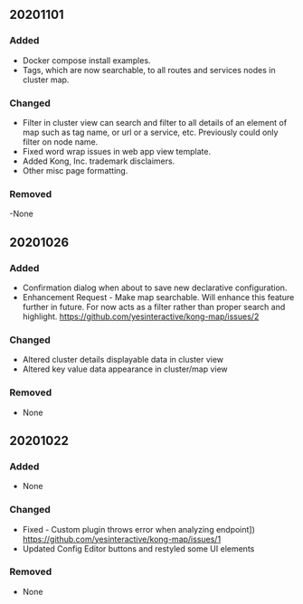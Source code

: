 ## 20201101
### Added
- Docker compose install examples.
- Tags, which are now searchable, to all routes and services nodes in cluster map.
### Changed
- Filter in cluster view can search and filter to all details of an element of map such as tag name, or url or a service, etc. Previously could only filter on node name.
- Fixed word wrap issues in web app view template. 
- Added Kong, Inc. trademark disclaimers.
- Other misc page formatting.
### Removed
-None


## 20201026
### Added
- Confirmation dialog when about to save new declarative configuration.
- Enhancement Request - Make map searchable. Will enhance this feature further in future. For now acts as a filter rather than proper search and highlight.  https://github.com/yesinteractive/kong-map/issues/2 

### Changed
- Altered cluster details displayable data in cluster view
- Altered key value data appearance in cluster/map view

### Removed
- None


## 20201022
### Added
- None

### Changed
- Fixed - Custom plugin throws error when analyzing endpoint]) https://github.com/yesinteractive/kong-map/issues/1
- Updated Config Editor buttons and restyled some UI elements

### Removed
- None
